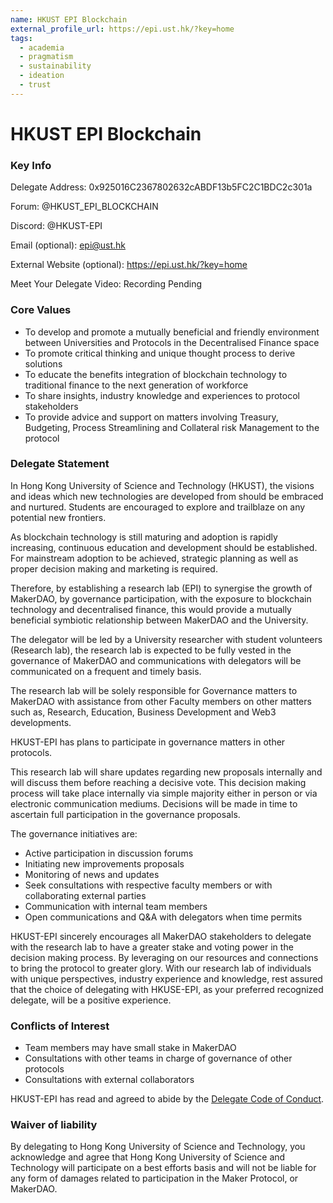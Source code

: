 ```yaml
---
name: HKUST EPI Blockchain
external_profile_url: https://epi.ust.hk/?key=home
tags:
  - academia
  - pragmatism
  - sustainability
  - ideation
  - trust
---
```


# HKUST EPI Blockchain

### Key Info

Delegate Address: 0x925016C2367802632cABDF13b5FC2C1BDC2c301a

Forum: @HKUST_EPI_BLOCKCHAIN

Discord: @HKUST-EPI

Email (optional): epi@ust.hk

External Website (optional): https://epi.ust.hk/?key=home

Meet Your Delegate Video: Recording Pending

### Core Values

* To develop and promote a mutually beneficial and friendly environment between Universities and Protocols in the Decentralised Finance space
* To promote critical thinking and unique thought process to derive solutions
* To educate the benefits integration of blockchain technology to traditional finance to the next generation of workforce
* To share insights, industry knowledge and experiences to protocol stakeholders
* To provide advice and support on matters involving Treasury, Budgeting, Process Streamlining and Collateral risk Management to the protocol

### Delegate Statement

In Hong Kong University of Science and Technology (HKUST), the visions and ideas which new technologies are developed from should be embraced and nurtured. Students are encouraged to explore and trailblaze on any potential new frontiers.

As blockchain technology is still maturing and adoption is rapidly increasing, continuous education and development should be established. For mainstream adoption to be achieved, strategic planning as well as proper decision making and marketing is required.

Therefore, by establishing a research lab (EPI) to synergise the growth of MakerDAO, by governance participation, with the exposure to blockchain technology and decentralised finance, this would provide a mutually beneficial symbiotic relationship between MakerDAO and the University.

The delegator will be led by a University researcher with student volunteers (Research lab), the research lab is expected to be fully vested in the governance of MakerDAO and communications with delegators will be communicated on a frequent and timely basis.

The research lab will be solely responsible for Governance matters to MakerDAO with assistance from other Faculty members on other matters such as, Research, Education, Business Development and Web3 developments.

HKUST-EPI has plans to participate in governance matters in other protocols.

This research lab will share updates regarding new proposals internally and will discuss them before reaching a decisive vote. This decision making process will take place internally via simple majority either in person or via electronic communication mediums. Decisions will be made in time to ascertain full participation in the governance proposals.

The governance initiatives are:

* Active participation in discussion forums
* Initiating new improvements proposals
* Monitoring of news and updates
* Seek consultations with respective faculty members or with collaborating external parties
* Communication with internal team members
* Open communications and Q&A with delegators when time permits

HKUST-EPI sincerely encourages all MakerDAO stakeholders to delegate with the research lab to have a greater stake and voting power in the decision making process. By leveraging on our resources and connections to bring the protocol to greater glory. With our research lab of individuals with unique perspectives, industry experience and knowledge, rest assured that the choice of delegating with HKUSE-EPI, as your preferred recognized delegate, will be a positive experience.

### Conflicts of Interest

* Team members may have small stake in MakerDAO
* Consultations with other teams in charge of governance of other protocols
* Consultations with external collaborators

HKUST-EPI has read and agreed to abide by the [Delegate Code of Conduct](https://manual.makerdao.com/governance/what-is-delegation/delegates-code).

### Waiver of liability

By delegating to Hong Kong University of Science and Technology, you acknowledge and agree that Hong Kong University of Science and Technology will participate on a best efforts basis and will not be liable for any form of damages related to participation in the Maker Protocol, or MakerDAO.
